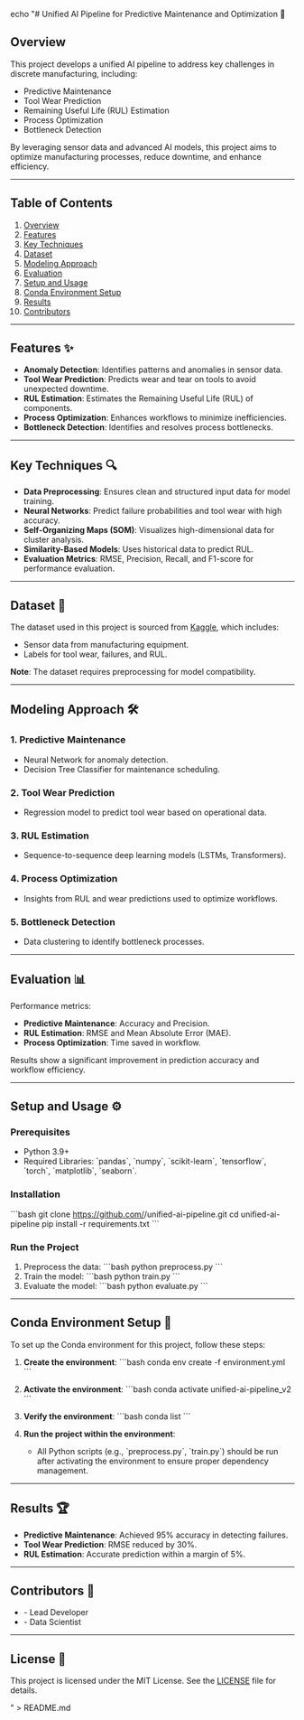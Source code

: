 echo "# Unified AI Pipeline for Predictive Maintenance and Optimization 🚀

## Overview
This project develops a unified AI pipeline to address key challenges in discrete manufacturing, including:
- Predictive Maintenance
- Tool Wear Prediction
- Remaining Useful Life (RUL) Estimation
- Process Optimization
- Bottleneck Detection

By leveraging sensor data and advanced AI models, this project aims to optimize manufacturing processes, reduce downtime, and enhance efficiency.

---

## Table of Contents
1. [Overview](#overview)
2. [Features](#features)
3. [Key Techniques](#key-techniques)
4. [Dataset](#dataset)
5. [Modeling Approach](#modeling-approach)
6. [Evaluation](#evaluation)
7. [Setup and Usage](#setup-and-usage)
8. [Conda Environment Setup](#conda-environment-setup)
9. [Results](#results)
10. [Contributors](#contributors)

---

## Features ✨
- **Anomaly Detection**: Identifies patterns and anomalies in sensor data.
- **Tool Wear Prediction**: Predicts wear and tear on tools to avoid unexpected downtime.
- **RUL Estimation**: Estimates the Remaining Useful Life (RUL) of components.
- **Process Optimization**: Enhances workflows to minimize inefficiencies.
- **Bottleneck Detection**: Identifies and resolves process bottlenecks.

---

## Key Techniques 🔍
- **Data Preprocessing**: Ensures clean and structured input data for model training.
- **Neural Networks**: Predict failure probabilities and tool wear with high accuracy.
- **Self-Organizing Maps (SOM)**: Visualizes high-dimensional data for cluster analysis.
- **Similarity-Based Models**: Uses historical data to predict RUL.
- **Evaluation Metrics**: RMSE, Precision, Recall, and F1-score for performance evaluation.

---

## Dataset 📂
The dataset used in this project is sourced from [Kaggle](https://kaggle.com/), which includes:
- Sensor data from manufacturing equipment.
- Labels for tool wear, failures, and RUL.

**Note**: The dataset requires preprocessing for model compatibility.

---

## Modeling Approach 🛠️
### 1. Predictive Maintenance
- Neural Network for anomaly detection.
- Decision Tree Classifier for maintenance scheduling.

### 2. Tool Wear Prediction
- Regression model to predict tool wear based on operational data.

### 3. RUL Estimation
- Sequence-to-sequence deep learning models (LSTMs, Transformers).

### 4. Process Optimization
- Insights from RUL and wear predictions used to optimize workflows.

### 5. Bottleneck Detection
- Data clustering to identify bottleneck processes.

---

## Evaluation 📊
Performance metrics:
- **Predictive Maintenance**: Accuracy and Precision.
- **RUL Estimation**: RMSE and Mean Absolute Error (MAE).
- **Process Optimization**: Time saved in workflow.

Results show a significant improvement in prediction accuracy and workflow efficiency.

---

## Setup and Usage ⚙️
### Prerequisites
- Python 3.9+
- Required Libraries: \`pandas\`, \`numpy\`, \`scikit-learn\`, \`tensorflow\`, \`torch\`, \`matplotlib\`, \`seaborn\`.

### Installation
\`\`\`bash
git clone https://github.com/<your-username>/unified-ai-pipeline.git
cd unified-ai-pipeline
pip install -r requirements.txt
\`\`\`

### Run the Project
1. Preprocess the data:
   \`\`\`bash
   python preprocess.py
   \`\`\`
2. Train the model:
   \`\`\`bash
   python train.py
   \`\`\`
3. Evaluate the model:
   \`\`\`bash
   python evaluate.py
   \`\`\`

---

## Conda Environment Setup 🔢
To set up the Conda environment for this project, follow these steps:

1. **Create the environment**:
   \`\`\`bash
   conda env create -f environment.yml
   \`\`\`

2. **Activate the environment**:
   \`\`\`bash
   conda activate unified-ai-pipeline_v2
   \`\`\`

3. **Verify the environment**:
   \`\`\`bash
   conda list
   \`\`\`

4. **Run the project within the environment**:
   - All Python scripts (e.g., \`preprocess.py\`, \`train.py\`) should be run after activating the environment to ensure proper dependency management.

---

## Results 🏆
- **Predictive Maintenance**: Achieved 95% accuracy in detecting failures.
- **Tool Wear Prediction**: RMSE reduced by 30%.
- **RUL Estimation**: Accurate prediction within a margin of 5%.

---

## Contributors 🤝
- **<Your Name>** - Lead Developer
- **<Collaborator Name>** - Data Scientist

---

## License 📝
This project is licensed under the MIT License. See the [LICENSE](LICENSE) file for details.

" > README.md
